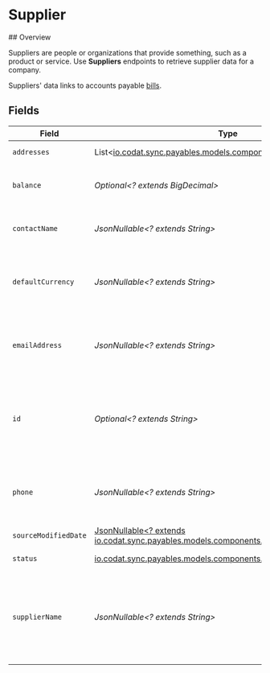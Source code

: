 # Supplier

﻿## Overview

Suppliers are people or organizations that provide something, such as a product or service. Use **Suppliers** endpoints to retrieve supplier data for a company. 

Suppliers' data links to accounts payable [bills](https://docs.codat.io/sync-for-payables-api#/schemas/Bill).
 


## Fields

| Field                                                                                                            | Type                                                                                                             | Required                                                                                                         | Description                                                                                                      | Example                                                                                                          |
| ---------------------------------------------------------------------------------------------------------------- | ---------------------------------------------------------------------------------------------------------------- | ---------------------------------------------------------------------------------------------------------------- | ---------------------------------------------------------------------------------------------------------------- | ---------------------------------------------------------------------------------------------------------------- |
| `addresses`                                                                                                      | List<[io.codat.sync.payables.models.components.AccountingAddress](../../models/components/AccountingAddress.md)> | :heavy_minus_sign:                                                                                               | An array of Addresses.                                                                                           |                                                                                                                  |
| `balance`                                                                                                        | *Optional<? extends BigDecimal>*                                                                                 | :heavy_minus_sign:                                                                                               | Amount outstanding against the supplier.                                                                         |                                                                                                                  |
| `contactName`                                                                                                    | *JsonNullable<? extends String>*                                                                                 | :heavy_minus_sign:                                                                                               | Name of the main contact for the supplier.                                                                       |                                                                                                                  |
| `defaultCurrency`                                                                                                | *JsonNullable<? extends String>*                                                                                 | :heavy_minus_sign:                                                                                               | Default currency the supplier's transactional data is recorded in.                                               |                                                                                                                  |
| `emailAddress`                                                                                                   | *JsonNullable<? extends String>*                                                                                 | :heavy_minus_sign:                                                                                               | Email address that the supplier may be contacted on.                                                             |                                                                                                                  |
| `id`                                                                                                             | *Optional<? extends String>*                                                                                     | :heavy_minus_sign:                                                                                               | Identifier for the supplier, unique to the company in the accounting platform.                                   |                                                                                                                  |
| `phone`                                                                                                          | *JsonNullable<? extends String>*                                                                                 | :heavy_minus_sign:                                                                                               | Phone number that the supplier may be contacted on.                                                              | +44 25691 154789                                                                                                 |
| `sourceModifiedDate`                                                                                             | [JsonNullable<? extends io.codat.sync.payables.models.components.One>](../../models/components/One.md)           | :heavy_minus_sign:                                                                                               | N/A                                                                                                              |                                                                                                                  |
| `status`                                                                                                         | [io.codat.sync.payables.models.components.SupplierStatus](../../models/components/SupplierStatus.md)             | :heavy_check_mark:                                                                                               | Status of the supplier.                                                                                          |                                                                                                                  |
| `supplierName`                                                                                                   | *JsonNullable<? extends String>*                                                                                 | :heavy_minus_sign:                                                                                               | Name of the supplier as recorded in the accounting system, typically the company name.                           |                                                                                                                  |